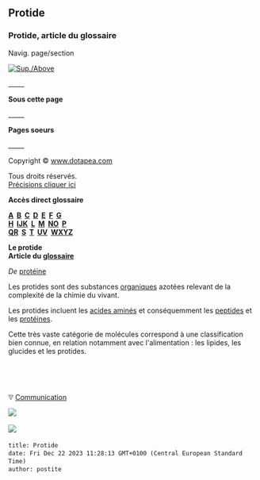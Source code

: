 ## Protide
### Protide, article du glossaire
 Navig. page/section

[![Sup./Above](_derived/up_cmp_themenoir010_up.gif)](p.html)

\_\_\_\_\_

**Sous cette page**

\_\_\_\_\_

**Pages soeurs**

\_\_\_\_\_

Copyright © www.dotapea.com

Tous droits réservés.  
[Précisions cliquer ici](droitscopie.html)

**Accès direct glossaire**

**[A](a.html)  [B](b.html)  [C](c.html)  [D](d.html)  [E](e.html)  [F](f.html)  [G](g.html)  
[H](h.html)  [IJK](ijk.html)  [L](l.html)  [M](m.html)  [NO](no.html)  [P](p.html)  
[QR](qr.html)  [S](s.html)  [T](t.html)  [UV](uv.html)  [WXYZ](wxyz.html)**

**Le protide  
Article du [glossaire](glossaire.html)**

_De_ [protéine](protide.html#proteine)

Les protides sont des substances [organiques](organique.html) azotées relevant de la complexité de la chimie du vivant.

Les protides incluent les [acides aminés](acides.html#acidesamines) et conséquemment les [peptides](proteine.html#peptides) et les [protéines](protide.html#proteine).

Cette très vaste catégorie de molécules correspond à une classification bien connue, en relation notamment avec l'alimentation : les lipides, les glucides et les protides.



 

 ![](images/transparent122x1.gif)

![](images/flechebas.gif) [Communication](http://www.artrealite.com/annonceurs.htm) 

[![](https://cbonvin.fr/sites/regie.artrealite.com/visuels/campagne1.png)](index-2.html#20131014)

![](https://cbonvin.fr/sites/regie.artrealite.com/visuels/campagne2.png)
```
title: Protide
date: Fri Dec 22 2023 11:28:13 GMT+0100 (Central European Standard Time)
author: postite
```
